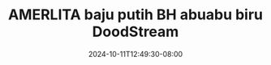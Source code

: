 --- 
title: "AMERLITA baju putih BH abuabu biru  DoodStream"
description: "video  video bokep AMERLITA baju putih BH abuabu biru  DoodStream   full vidio baru"
date: 2024-10-11T12:49:30-08:00
file_code: "yxlr371jhwv0"
draft: false
cover: "d6s9p760zjpvwzda.jpg"
tags: ["AMERLITA", "baju", "putih", "abuabu", "biru", "DoodStream", "bokep-indo", "bokep-viral", "bokep-ig"]
length: 1528
fld_id: "1483155"
foldername: "Amerlita 1"
categories: ["Amerlita 1"]
views: 0
---